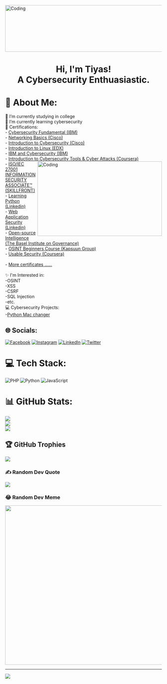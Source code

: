 <img alt="Coding" height="150" width="1000" src="https://hellofuture.orange.com/app/uploads/2021/04/home-HF_GA-1920x1080-CYBERSECU.gif">
<h1 align="center">Hi, I'm Tiyas! <br>A Cybersecurity Enthuasiastic.</h1> 


# 💫 About Me:
🏫 I’m currently studying in college<br>🌱 I’m currently learning cybersecurity<br>📄  Certifications:<br>        - [Cybersecurity Fundamental (IBM) ](https://www.credly.com/badges/2bb1c379-a129-4fc5-97ff-8f888e9cdca5?source=linked_in_profile)<br>        - [Networking Basics (Cisco)](https://www.credly.com/badges/708319ed-dd72-4f76-b152-5a924cb911ec?source=linked_in_profile)<br>        - [Introduction to Cybersecurity (Cisco)](https://www.credly.com/badges/fb4cf1ab-641c-489a-8c27-38d44dab78c3?source=linked_in_profile)<br>        - [Introduction to Linux (EDX)](https://courses.edx.org/certificates/788e11c2d10747febcaf5ad63e05ad4e)<br>        - [IBM and Cybersecurity (IBM)](https://students.yourlearning.ibm.com/certificate/share/82b9c08e34ewogICJvYmplY3RJZCIgOiAiSUxCLVpLRERaS1lWWFlFWDFLVk4iLAogICJvYmplY3RUeXBlIiA6ICJBQ1RJVklUWSIsCiAgImxlYXJuZXJDTlVNIiA6ICIwOTg0MDM3UkVHIgp97763eaccc3-10)<br>        - [Introduction to Cybersecurity Tools & Cyber Attacks (Coursera)](https://www.coursera.org/account/accomplishments/certificate/JC358LUZT498)<img align="right" alt="Coding" height="240px" width="400" src="https://nebigdatahub.org/wp-content/uploads/2019/11/7T9364v.gif"><br>        - [ISO/IEC 27001 INFORMATION SECURITY ASSOCIATE™ (SKILLFRONT)](https://www.youtube.com/watch?v=E2MwRWxDBkA)<br>        - [Learning Python (Linkedin)](https://www.linkedin.com/learning/certificates/f459bcc783ff1e642359c2d51f9515deda66a5c4c905f19e4663ac3327bbe553?trk=share_certificate)<br>        - [Web Application Security (Linkedin)](https://www.linkedin.com/learning/certificates/36b410cc29b13702ada4638e3543c8fc593464f911f910f8047d07dfe846b31b?trk=share_certificate)<br>        - [Open-source Intelligence (The Basel Institute on Governance)](https://learn.baselgovernance.org/mod/customcert/view.php?id=3548&downloadown=1)<br>        - [OSINT Beginners Course (Kapsuun Group)](https://training.kapsuungroup.com/certificates/pxmgtpuw9q)<br>        - [Usable Security (Coursera)](https://www.coursera.org/account/accomplishments/verify/LK33VYXAE7LK?utm_source=link&utm_medium=certificate&utm_content=cert_image&utm_campaign=sharing_cta&utm_product=course)<br>        <br>        - [More certificates ...... ](https://www.linkedin.com/in/tiyas-adhikary-432271212/details/certifications)<br><br> ✨ I'm Interested in:<br>         -OSINT<br>         -XSS<br>         -CSRF<br>         -SQL Injection<br>         -etc.<br>💻 Cybersecurity Projects:<br>        -[Python Mac changer]()<br>      


## 🌐 Socials:
[![Facebook](https://img.shields.io/badge/Facebook-%231877F2.svg?logo=Facebook&logoColor=white)](https://facebook.com/tiyasadhikary.adhikary) [![Instagram](https://img.shields.io/badge/Instagram-%23E4405F.svg?logo=Instagram&logoColor=white)](https://instagram.com/tiyas_adhikary_official) [![LinkedIn](https://img.shields.io/badge/LinkedIn-%230077B5.svg?logo=linkedin&logoColor=white)](https://linkedin.com/in/tiyas-adhikary-432271212) [![Twitter](https://img.shields.io/badge/Twitter-%231DA1F2.svg?logo=Twitter&logoColor=white)](https://twitter.com/tiyas_adhikary) 

# 💻 Tech Stack:
![PHP](https://img.shields.io/badge/php-%23777BB4.svg?style=for-the-badge&logo=php&logoColor=white) ![Python](https://img.shields.io/badge/python-3670A0?style=for-the-badge&logo=python&logoColor=ffdd54) ![JavaScript](https://img.shields.io/badge/javascript-%23323330.svg?style=for-the-badge&logo=javascript&logoColor=%23F7DF1E)
# 📊 GitHub Stats:
![](https://github-readme-stats.vercel.app/api?username=Tiyas&theme=chartreuse-dark&hide_border=false&include_all_commits=false&count_private=true)<br/>
![](https://github-readme-streak-stats.herokuapp.com/?user=Tiyas&theme=chartreuse-dark&hide_border=false)<br/>
![](https://github-readme-stats.vercel.app/api/top-langs/?username=Tiyas&theme=chartreuse-dark&hide_border=false&include_all_commits=false&count_private=true&layout=compact)

## 🏆 GitHub Trophies
![](https://github-profile-trophy.vercel.app/?username=Tiyas&theme=radical&no-frame=false&no-bg=false&margin-w=4)

### ✍️ Random Dev Quote
![](https://quotes-github-readme.vercel.app/api?type=horizontal&theme=radical)

### 😂 Random Dev Meme
<img src="https://random-memer.herokuapp.com/" width="512px"/>

---
[![](https://visitcount.itsvg.in/api?id=Tiyas&icon=0&color=0)](https://visitcount.itsvg.in)
